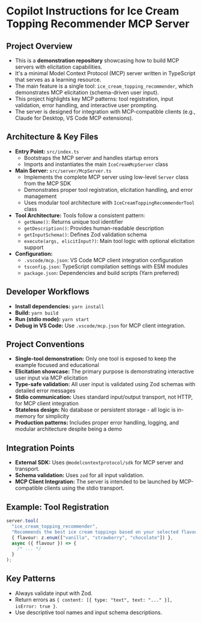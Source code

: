 # Copilot Instructions for Ice Cream Topping Recommender MCP Server

<!-- For more details, see https://aka.ms/vscode-instructions-docs -->

## Project Overview

- This is a **demonstration repository** showcasing how to build MCP servers with elicitation capabilities.
- It's a minimal Model Context Protocol (MCP) server written in TypeScript that serves as a learning resource.
- The main feature is a single tool: `ice_cream_topping_recommender`, which demonstrates MCP elicitation (schema-driven user input).
- This project highlights key MCP patterns: tool registration, input validation, error handling, and interactive user prompting.
- The server is designed for integration with MCP-compatible clients (e.g., Claude for Desktop, VS Code MCP extensions).

## Architecture & Key Files

- **Entry Point:** `src/index.ts`
  - Bootstraps the MCP server and handles startup errors
  - Imports and instantiates the main `IceCreamMcpServer` class
- **Main Server:** `src/server/McpServer.ts`
  - Implements the complete MCP server using low-level `Server` class from the MCP SDK
  - Demonstrates proper tool registration, elicitation handling, and error management
  - Uses modular tool architecture with `IceCreamToppingRecommenderTool` class
- **Tool Architecture:** Tools follow a consistent pattern:
  - `getName()`: Returns unique tool identifier
  - `getDescription()`: Provides human-readable description
  - `getInputSchema()`: Defines Zod validation schema
  - `execute(args, elicitInput?)`: Main tool logic with optional elicitation support
- **Configuration:**
  - `.vscode/mcp.json`: VS Code MCP client integration configuration
  - `tsconfig.json`: TypeScript compilation settings with ESM modules
  - `package.json`: Dependencies and build scripts (Yarn preferred)

## Developer Workflows

- **Install dependencies:**
  `yarn install`
- **Build:**
  `yarn build`
- **Run (stdio mode):**
  `yarn start`
- **Debug in VS Code:**
  Use `.vscode/mcp.json` for MCP client integration.

## Project Conventions

- **Single-tool demonstration:** Only one tool is exposed to keep the example focused and educational
- **Elicitation showcase:** The primary purpose is demonstrating interactive user input via MCP elicitation
- **Type-safe validation:** All user input is validated using Zod schemas with detailed error messages
- **Stdio communication:** Uses standard input/output transport, not HTTP, for MCP client integration
- **Stateless design:** No database or persistent storage - all logic is in-memory for simplicity
- **Production patterns:** Includes proper error handling, logging, and modular architecture despite being a demo

## Integration Points

- **External SDK:**
  Uses `@modelcontextprotocol/sdk` for MCP server and transport.
- **Schema validation:**
  Uses `zod` for all input validation.
- **MCP Client Integration:**
  The server is intended to be launched by MCP-compatible clients using the stdio transport.

## Example: Tool Registration

```typescript
server.tool(
  "ice_cream_topping_recommender",
  "Recommends the best ice cream toppings based on your selected flavour.",
  { flavour: z.enum(["vanilla", "strawberry", "chocolate"]) },
  async ({ flavour }) => {
    /* ... */
  }
);
```

## Key Patterns

- Always validate input with Zod.
- Return errors as `{ content: [{ type: "text", text: "..." }], isError: true }`.
- Use descriptive tool names and input schema descriptions.
